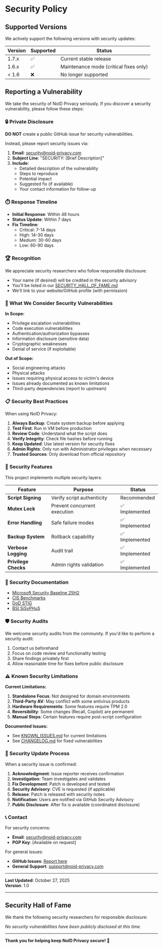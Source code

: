 # Security Policy

## Supported Versions

We actively support the following versions with security updates:

| Version | Supported          | Status |
| ------- | ------------------ | ------ |
| 1.7.x   | :white_check_mark: | Current stable release |
| 1.6.x   | :white_check_mark: | Maintenance mode (critical fixes only) |
| < 1.6   | :x:                | No longer supported |

## Reporting a Vulnerability

We take the security of NoID Privacy seriously. If you discover a security vulnerability, please follow these steps:

### 🔒 Private Disclosure

**DO NOT** create a public GitHub issue for security vulnerabilities.

Instead, please report security issues via:

1. **Email**: [security@noid-privacy.com](mailto:security@noid-privacy.com)
2. **Subject Line**: "SECURITY: [Brief Description]"
3. **Include**:
   - Detailed description of the vulnerability
   - Steps to reproduce
   - Potential impact
   - Suggested fix (if available)
   - Your contact information for follow-up

### ⏱️ Response Timeline

- **Initial Response**: Within 48 hours
- **Status Update**: Within 7 days
- **Fix Timeline**: 
  - Critical: 7-14 days
  - High: 14-30 days
  - Medium: 30-60 days
  - Low: 60-90 days

### 🏆 Recognition

We appreciate security researchers who follow responsible disclosure:
- Your name (if desired) will be credited in the security advisory
- You'll be listed in our [SECURITY_HALL_OF_FAME.md](SECURITY_HALL_OF_FAME.md)
- We'll link to your website/GitHub profile (with permission)

### 🚫 What We Consider Security Vulnerabilities

**In Scope:**
- Privilege escalation vulnerabilities
- Code execution vulnerabilities
- Authentication/authorization bypasses
- Information disclosure (sensitive data)
- Cryptographic weaknesses
- Denial of service (if exploitable)

**Out of Scope:**
- Social engineering attacks
- Physical attacks
- Issues requiring physical access to victim's device
- Issues already documented as known limitations
- Third-party dependencies (report to upstream)

### 📋 Security Best Practices

When using NoID Privacy:

1. **Always Backup**: Create system backup before applying
2. **Test First**: Run in VM before production
3. **Review Code**: Understand what the script does
4. **Verify Integrity**: Check file hashes before running
5. **Keep Updated**: Use latest version for security fixes
6. **Admin Rights**: Only run with Administrator privileges when necessary
7. **Trusted Sources**: Only download from official repository

### 🔐 Security Features

This project implements multiple security layers:

| Feature | Purpose | Status |
|---------|---------|--------|
| **Script Signing** | Verify script authenticity | Recommended |
| **Mutex Lock** | Prevent concurrent execution | ✅ Implemented |
| **Error Handling** | Safe failure modes | ✅ Implemented |
| **Backup System** | Rollback capability | ✅ Implemented |
| **Verbose Logging** | Audit trail | ✅ Implemented |
| **Privilege Checks** | Admin rights validation | ✅ Implemented |

### 📖 Security Documentation

- [Microsoft Security Baseline 25H2](https://techcommunity.microsoft.com/blog/microsoft-security-baselines/windows-11-version-25h2-security-baseline/4456231)
- [CIS Benchmarks](https://www.cisecurity.org/cis-benchmarks)
- [DoD STIG](https://public.cyber.mil/stigs/)
- [BSI SiSyPHuS](https://www.bsi.bund.de/DE/Themen/Unternehmen-und-Organisationen/Informationen-und-Empfehlungen/Empfehlungen-nach-Angriffszielen/Einrichtungen/einrichtungen_node.html)

### 🛡️ Security Audits

We welcome security audits from the community. If you'd like to perform a security audit:

1. Contact us beforehand
2. Focus on code review and functionality testing
3. Share findings privately first
4. Allow reasonable time for fixes before public disclosure

### ⚠️ Known Security Limitations

**Current Limitations:**
1. **Standalone Focus**: Not designed for domain environments
2. **Third-Party AV**: May conflict with some antivirus products
3. **Hardware Requirements**: Some features require TPM 2.0
4. **Reversibility**: Some changes (Recall, Copilot) are permanent
5. **Manual Steps**: Certain features require post-script configuration

**Documented Issues:**
- See [KNOWN_ISSUES.md](KNOWN_ISSUES.md) for current limitations
- See [CHANGELOG.md](CHANGELOG.md) for fixed vulnerabilities

### 🔄 Security Update Process

When a security issue is confirmed:

1. **Acknowledgment**: Issue reporter receives confirmation
2. **Investigation**: Team investigates and validates
3. **Fix Development**: Patch is developed and tested
4. **Security Advisory**: CVE is requested (if applicable)
5. **Release**: Patch is released with security notes
6. **Notification**: Users are notified via GitHub Security Advisory
7. **Public Disclosure**: After fix is available (coordinated disclosure)

### 📞 Contact

For security concerns:
- **Email**: [security@noid-privacy.com](mailto:security@noid-privacy.com)
- **PGP Key**: [Available on request]

For general issues:
- **GitHub Issues**: [Report here](https://github.com/NexusOne23/noid-privacy/issues)
- **General Support**: [support@noid-privacy.com](mailto:support@noid-privacy.com)

---

**Last Updated**: October 27, 2025  
**Version**: 1.0

---

## Security Hall of Fame

We thank the following security researchers for responsible disclosure:

<!-- This section will be updated as vulnerabilities are reported and fixed -->

*No security vulnerabilities have been publicly disclosed at this time.*

---

**Thank you for helping keep NoID Privacy secure!** 🙏
